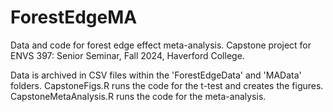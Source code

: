 # ForestEdgeMA
Data and code for forest edge effect meta-analysis. Capstone project for ENVS 397: Senior Seminar, Fall 2024, Haverford College.

Data is archived in CSV files within the 'ForestEdgeData' and 'MAData' folders.
CapstoneFigs.R runs the code for the t-test and creates the figures.
CapstoneMetaAnalysis.R runs the code for the meta-analysis.
